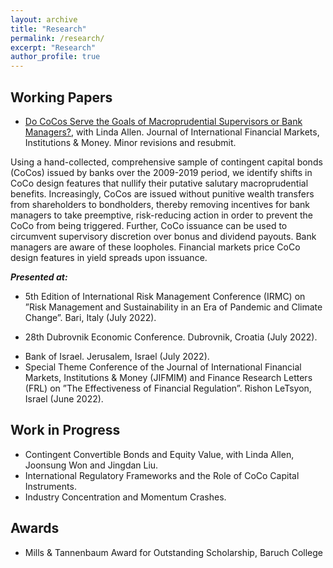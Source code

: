 ```yaml
---
layout: archive
title: "Research"
permalink: /research/
excerpt: "Research"
author_profile: true
---
```

## Working Papers
- [Do CoCos Serve the Goals of Macroprudential Supervisors or Bank Managers?](https://papers.ssrn.com/sol3/papers.cfm?abstract_id=4218062), with Linda Allen. Journal of International Financial Markets, Institutions & Money. Minor revisions and resubmit.

Using a hand-collected, comprehensive sample of contingent capital bonds (CoCos) issued by banks over the 2009-2019 period, we identify shifts in CoCo design features that nullify their putative salutary macroprudential benefits.  Increasingly, CoCos are issued without punitive wealth transfers from shareholders to bondholders, thereby removing incentives for bank managers to take preemptive, risk-reducing action in order to prevent the CoCo from being triggered. Further, CoCo issuance can be used to circumvent supervisory discretion over bonus and dividend payouts.  Bank managers are aware of these loopholes.  Financial markets price CoCo design features in yield spreads upon issuance.

***Presented at:*** 
- 5th Edition of International Risk Management Conference (IRMC) on ”Risk Management and Sustainability in an Era of Pandemic and Climate Change”. Bari, Italy (July 2022).
* 28th Dubrovnik Economic Conference. Dubrovnik, Croatia (July 2022).
- Bank of Israel. Jerusalem, Israel (July 2022).
- Special Theme Conference of the Journal of International Financial Markets, Institutions & Money (JIFMIM) and Finance Research Letters (FRL) on ”The Effectiveness of Financial Regulation”. Rishon LeTsyon, Israel (June 2022).

## Work in Progress
- Contingent Convertible Bonds and Equity Value, with Linda Allen, Joonsung Won and Jingdan Liu.
- International Regulatory Frameworks and the Role of CoCo Capital Instruments.
- Industry Concentration and Momentum Crashes.


## Awards
-  Mills & Tannenbaum Award for Outstanding Scholarship, Baruch College

